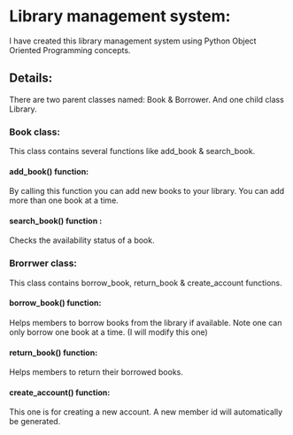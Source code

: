 # Library management system:
I have created this library management system using Python Object Oriented Programming concepts.

## Details:
There are two parent classes named: Book & Borrower. 
And one child class Library.

### Book class:
This class contains several functions like add_book & search_book.
#### add_book() function:
By calling this function you can add new books to your library. 
You can add more than one book at a time.
#### search_book() function :
Checks the availability status of a book.

### Brorrwer class:
This class contains borrow_book, return_book & create_account functions.
#### borrow_book() function:
Helps members to borrow books from the library if available. Note one can only borrow one book at a time.
(I will modify this one)
#### return_book() function:
Helps members to return their borrowed books.
#### create_account() function:
This one is for creating a new account. A new member id will automatically be generated.

